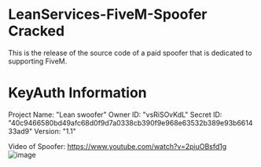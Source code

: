 # LeanServices-FiveM-Spoofer Cracked
This is the release of the source code of a paid spoofer that is dedicated to supporting FiveM. 

# KeyAuth Information
Project Name: "Lean swoofer"
Owner ID: "vsRiSOvKdL"
Secret ID: "40c9466580bd49afc68d0f9d7a0338cb390f9e968e63532b389e93b661433ad9"
Version: "1.1"

Video of Spoofer: https://www.youtube.com/watch?v=2piuOBsfd1g
![image](https://github.com/netProductionTeam/LeanServices-FiveM-Spoofer/assets/160789493/b89e6fa0-2125-4f95-9f5a-e97b09700caa)
